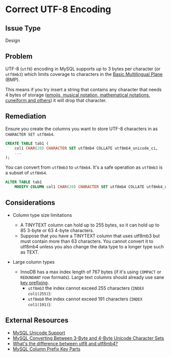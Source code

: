 # Correct UTF-8 Encoding

## Issue Type

Design

## Problem

UTF-8 (`utf8`) encoding in MySQL supports up to 3 bytes per character (or `utf8mb3`) which limits coverage to characters in the  [Basic Multilingual Plane](https://en.wikipedia.org/wiki/Plane_(Unicode)#Basic_Multilingual_Plane) (BMP).

This means if you try insert a string that contains any character that needs 4 bytes of storage ([emojis, musical notation, mathematical notations, cuneiform and others](https://en.wikipedia.org/wiki/Plane_(Unicode)#Overview)) it will drop that character.

## Remediation

Ensure you create the columns you want to store UTF-8 characters in as `CHARACTER SET utf8mb4`.

```sql
CREATE TABLE tab1 (
    col1 CHAR(20) CHARACTER SET utf8mb4 COLLATE utf8mb4_unicode_ci,
    ...
);
```

You can convert from `utf8mb3` to `utf8mb4`. It's a safe operation as `utf8mb3` is a subset of `utf8mb4`.

```sql
ALTER TABLE tab1
    MODIFY COLUMN col1 CHAR(20) CHARACTER SET utf8mb4 COLLATE utf8mb4_unicode_ci;
```

## Considerations

* Column type size limitations
    - A TINYTEXT column can hold up to 255 bytes, so it can hold up to 85 3-byte or 63 4-byte characters.
    - Suppose that you have a TINYTEXT column that uses utf8mb3 but must contain more than 63 characters. You cannot convert it to utf8mb4 unless you also change the data type to a longer type such as TEXT.

* Large column types
    * InnoDB has a max index length of 767 bytes (if it's using `COMPACT` or `REDUNDANT` row formats).
      Large text columns should already use sane [key prefixing](https://dev.mysql.com/doc/refman/8.0/en/create-index.html#create-index-column-prefixes). 
      * `utf8mb3` the index cannot exceed 255 characters (`INDEX col1(255)`):
      * `utf8mb8` the index cannot exceed 191 characters (`INDEX col1(191)`):
    

## External Resources

* [MySQL Unicode Support](https://dev.mysql.com/doc/refman/8.0/en/charset-unicode.html)
* [MySQL Converting Between 3-Byte and 4-Byte Unicode Character Sets](https://dev.mysql.com/doc/refman/8.0/en/charset-unicode-conversion.html)
* [What's the difference between utf8 and utf8mb4?](https://www.eversql.com/mysql-utf8-vs-utf8mb4-whats-the-difference-between-utf8-and-utf8mb4/)
* [MySQL Column Prefix Key Parts](https://dev.mysql.com/doc/refman/8.0/en/create-index.html#create-index-column-prefixes)